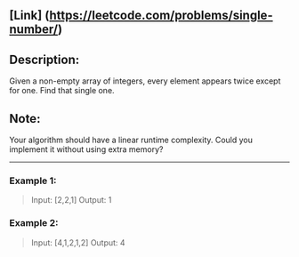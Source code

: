 [Link] (https://leetcode.com/problems/single-number/)
---------------------------------------
## Description:

Given a non-empty array of integers, every element appears twice except for one. Find that single one.

## Note:

Your algorithm should have a linear runtime complexity. Could you implement it without using extra memory?

---------------------------------------

### Example 1:

> Input: [2,2,1]
> Output: 1

### Example 2:

> Input: [4,1,2,1,2]
> Output: 4
